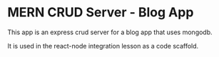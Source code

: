 # MERN CRUD Server - Blog App

This app is an express crud server for a blog app that uses mongodb.

It is used in the react-node integration lesson as a code scaffold.
